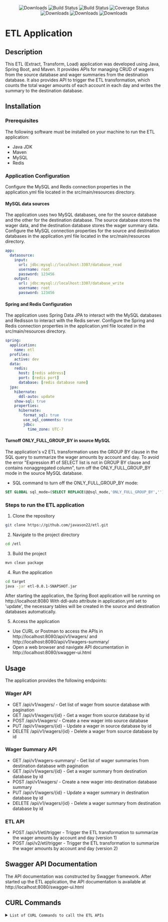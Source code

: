 <p align="center">
      <img src="https://img.shields.io/badge/Release-V0.0.1-green.svg" alt="Downloads">
      <img src="https://img.shields.io/badge/JDK-17+-green.svg" alt="Build Status">
  <img src="https://img.shields.io/badge/Springdoc%20Open%20API-2.2.0-blue.svg" alt="Build Status">
   <img src="https://img.shields.io/badge/Redisson-3.30.0-red.svg" alt="Coverage Status">
   <img src="https://img.shields.io/badge/Spring%20Boot-3.2.5-blue.svg" alt="Downloads">
   <img src="https://img.shields.io/badge/Author-Jason%20Wong-ff69b4.svg" alt="Downloads">
   <img src="https://img.shields.io/badge/Copyright%20-@javason22-%23ff3f59.svg" alt="Downloads">
 </a>
</p>  

# ETL Application

## Description

This ETL (Extract, Transform, Load) application was developed using Java, Spring Boot, and Maven. It provides APIs for managing CRUD of wagers from the source database and wager summaries from the destination database.
It also provides API to trigger the ETL transformation, which counts the total wager amounts of each account in each day and writes the summary to the destination database.

## Installation

### Prerequisites
The following software must be installed on your machine to run the ETL application:
- Java JDK
- Maven
- MySQL
- Redis

### Application Configuration
Configure the MySQL and Redis connection properties in the application.yml file located in the src/main/resources directory.

#### MySQL data sources
The application uses two MySQL databases, one for the source database and the other for the destination database. 
The source database stores the wager data, and the destination database stores the wager summary data.
Configure the MySQL connection properties for the source and destination databases in the application.yml file located in the src/main/resources directory.
```yaml
app:
  datasource:
    input:
      url: jdbc:mysql://localhost:3307/database_read
      username: root
      password: 123456
    output:
      url: jdbc:mysql://localhost:3307/database_write
      username: root
      password: 123456
```
#### Spring and Redis Configuration
The application uses Spring Data JPA to interact with the MySQL databases and Redisson to interact with the Redis server. Configure the Spring and Redis connection properties in the application.yml file located in the src/main/resources directory.
```yaml
spring:
  application:
    name: etl
  profiles:
    active: dev
  data:
    redis:
      host: [redis address]
      port: [redis port]
      database: [redis database name]
  jpa:
    hibernate:
      ddl-auto: update
    show-sql: true
    properties:
      hibernate:
        format_sql: true
        use_sql_comments: true
        jdbc:
          time_zone: UTC-7
```
#### Turnoff ONLY_FULL_GROUP_BY in source MySQL
The application's v2 ETL transformation uses the GROUP BY clause in the SQL query to summarize the wager amounts by account and day. To avoid the error "Expression #1 of SELECT list is not in GROUP BY clause and contains nonaggregated column", turn off the ONLY_FULL_GROUP_BY mode in the source MySQL database.
- SQL command to turn off the ONLY_FULL_GROUP_BY mode:
```sql
SET GLOBAL sql_mode=(SELECT REPLACE(@@sql_mode,'ONLY_FULL_GROUP_BY',''));
```

### Steps to run the ETL application

1. Clone the repository
```bash
git clone https://github.com/javason22/etl.git
```

2. Navigate to the project directory
```bash
cd /etl
```

3. Build the project
```bash
mvn clean package
```

4. Run the application
```bash
cd target
java -jar etl-0.0.1-SNAPSHOT.jar
```
After starting the application, the Spring Boot application will be running on http://localhost:8080
With ddl-auto attribute in application.yml set to 'update', the necessary tables will be created in the source and destination databases automatically.

5. Access the application
- Use CURL or Postman to access the APIs in http://localhost:8080/api/v1/wagers/ and http://localhost:8080/api/v1/wagers-summary/
- Open a web browser and navigate API documentation in http://localhost:8080/swagger-ui.html

## Usage
The application provides the following endpoints:  

### Wager API
- GET /api/v1/wagers/ - Get list of wager from source database with pagination
- GET /api/v1/wagers/{id} - Get a wager from source database by id
- POST /api/v1/wagers/ - Create a new wager into source database
- PUT /api/v1/wagers/{id} - Update a wager in source database by id
- DELETE /api/v1/wagers/{id} - Delete a wager from source database by id
### Wager Summary API
- GET /api/v1/wagers-summary/ - Get list of wager summaries from destination database with pagination
- GET /api/v1/wagers/{id} - Get a wager summary from destination database by id
- POST /api/v1/wagers/ - Create a new wager into destination database summary
- PUT /api/v1/wagers/{id} - Update a wager summary in destination database by id
- DELETE /api/v1/wagers/{id} - Delete a wager summary from destination database by id
### ETL API
- POST /api/v1/etl/trigger - Trigger the ETL transformation to summarize the wager amounts by account and day (version 1)
- POST /api/v2/etl/trigger - Trigger the ETL transformation to summarize the wager amounts by account and day (version 2)

## Swagger API Documentation
The API documentation was constructed by Swagger framework. After started up the ETL application, the API documentation is available at http://localhost:8080/swagger-ui.html

## CURL Commands
<details>
 <summary><code>List of CURL Commands to call the ETL APIs</code></summary>

### Wager APIs' CURL Commands
#### Create a new wager
```bash
curl -X POST "http://localhost:8080/api/v1/wager/" -H "Content-Type: application/json" -H "X-User-ID: jason" -d "{\"accountId\":\"00001\",\"wagerAmount\":100.01,\"wagerTimestamp\":\"2022-01-01T00:00:00\"}"
```
#### Get list of wagers with pagination
```bash
curl -X GET "http://localhost:8080/api/v1/wager/?page=0&size=10" -H "X-User-ID: jason"
```
#### Get a wager by id
```bash
curl -X GET "http://localhost:8080/api/v1/wager/{id}" -H "X-User-ID: jason"
```
#### Update a wager
```bash
curl -X PUT "http://localhost:8080/api/v1/wager/{id}" -H "Content-Type: application/json" -d "{\"account\":\"account1\",\"amount\":200.0,\"timestamp\":\"2022-01-01T00:00:00\"}"
```
#### Delete a wager
```bash
curl -X DELETE "http://localhost:8080/api/v1/wager/{id}" -H "accept: */*"
```
### Wager Summary APIs' CURL Commands
#### Get list of wager summaries with pagination
```bash
curl -X GET "http://localhost:8080/api/v1/wager-summary/" -H "accept: application/json"
```
#### Get a wager summary by id
```bash
curl -X GET "http://localhost:8080/api/v1/wager-summary/1" -H "accept: application/json"
```
#### Create a new wager summary
```bash
curl -X POST "http://localhost:8080/api/v1/wager-summary/" -H "Content-Type: application/json" -d "{\"account\":\"account1\",\"amount\":100.0,\"date\":\"2022-01-01\"}"
```
#### Update a wager summary
```bash
curl -X PUT "http://localhost:8080/api/v1/wager-summary/1" -H "Content-Type: application/json" -d "{\"account\":\"account1\",\"amount\":200.0,\"date\":\"2022-01-01\"}"
```
#### Delete a wager summary
```bash
curl -X DELETE "http://localhost:8080/api/v1/wager-summary/1" -H "accept: */*"
```
### ETL APIs' CURL Commands
#### Trigger ETL transformation (Version 1)
```bash
curl -X POST "http://localhost:8080/api/v1/etl/trigger" -H "accept: */*"
```
#### Trigger ETL transformation (Version 2)
```bash
curl -X POST "http://localhost:8080/api/v2/etl/trigger" -H "accept: */*"
```
</details>
